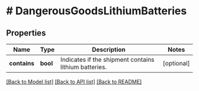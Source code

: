 # # DangerousGoodsLithiumBatteries

## Properties

Name | Type | Description | Notes
------------ | ------------- | ------------- | -------------
**contains** | **bool** | Indicates if the shipment contains lithium batteries. | [optional]

[[Back to Model list]](../../README.md#models) [[Back to API list]](../../README.md#endpoints) [[Back to README]](../../README.md)

